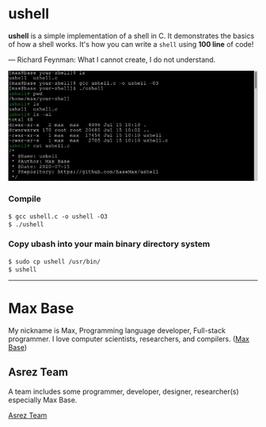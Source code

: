 # ushell

**ushell** is a simple implementation of a shell in C. It demonstrates the basics of how a shell works. It's how you can write a `shell` using **100 line** of code!


— Richard Feynman: What I cannot create, I do not understand. 

![ushell shell tool](screen.jpg)

### Compile

```
$ gcc ushell.c -o ushell -O3
$ ./ushell
```

### Copy ubash into your main binary directory system

```
$ sudo cp ushell /usr/bin/
$ ushell
```

---------

# Max Base

My nickname is Max, Programming language developer, Full-stack programmer. I love computer scientists, researchers, and compilers. ([Max Base](https://maxbase.org/))

## Asrez Team

A team includes some programmer, developer, designer, researcher(s) especially Max Base.

[Asrez Team](https://www.asrez.com/)

